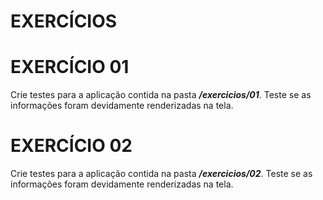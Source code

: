 # EXERCÍCIOS

# EXERCÍCIO 01

Crie testes para a aplicação contida na pasta **_/exercicios/01_**. Teste se as informações foram devidamente renderizadas na tela.

# EXERCÍCIO 02

Crie testes para a aplicação contida na pasta **_/exercicios/02_**. Teste se as informações foram devidamente renderizadas na tela.
